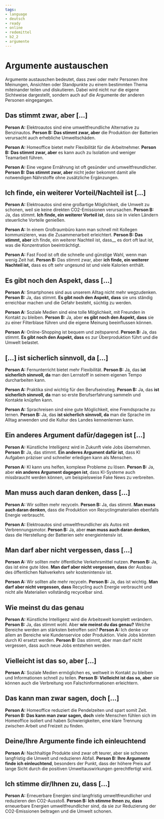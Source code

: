 ```yaml
---
tags:
- language
- deutsch
- ready
- online
- redemittel
- b2_2
- argumente
---
```


# Argumente austauschen

Argumente austauschen bedeutet, dass zwei oder mehr Personen ihre Meinungen, Ansichten oder Standpunkte zu einem bestimmten Thema miteinander teilen und diskutieren. Dabei wird nicht nur die eigene Sichtweise dargestellt, sondern auch auf die Argumente der anderen Personen eingegangen.

## Das stimmt zwar, aber [...]

__Person A:__ Elektroautos sind eine umweltfreundliche Alternative zu Benzinautos.
__Person B:__ __Das stimmt zwar, aber__ die Produktion der Batterien verursacht auch erhebliche Umweltschäden.

__Person A:__ Homeoffice bietet mehr Flexibilität für die Arbeitnehmer.
__Person B:__ __Das stimmt zwar, aber__ es kann auch zu Isolation und weniger Teamarbeit führen.

__Person A:__ Eine vegane Ernährung ist oft gesünder und umweltfreundlicher.
__Person B:__ __Das stimmt zwar, aber__ nicht jeder bekommt damit alle notwendigen Nährstoffe ohne zusätzliche Ergänzungen.

## Ich finde, ein weiterer Vorteil/Nachteil ist [...]

__Person A:__ Elektroautos sind eine großartige Möglichkeit, die Umwelt zu schonen, weil sie keine direkten CO2-Emissionen verursachen.
__Person B:__ Ja, das stimmt. __Ich finde, ein weiterer Vorteil ist__, dass sie in vielen Ländern steuerliche Vorteile genießen.

__Person A:__ In einem Großraumbüro kann man schnell mit Kollegen kommunizieren, was die Zusammenarbeit erleichtert.
__Person B:__ __Das stimmt, aber__ ich finde, ein weiterer Nachteil ist, dass__ es dort oft laut ist, was die Konzentration beeinträchtigt.

__Person A:__ Fast Food ist oft die schnelle und günstige Wahl, wenn man wenig Zeit hat.
__Person B:__ Das stimmt zwar, aber __ich finde, ein weiterer Nachteil ist,__ dass es oft sehr ungesund ist und viele Kalorien enthält.

## Es gibt noch den Aspekt, dass [...]

__Person A:__ Smartphones sind aus unserem Alltag nicht mehr wegzudenken.
__Person B:__ Ja, das stimmt. __Es gibt noch den Aspekt, dass__ sie uns ständig erreichbar machen und die Gefahr besteht, süchtig zu werden.

__Person A:__ Soziale Medien sind eine tolle Möglichkeit, mit Freunden in Kontakt zu bleiben.
__Person B:__ Ja, aber __es gibt noch den Aspekt, dass__ sie zu einer Filterblase führen und die eigene Meinung beeinflussen können.

__Person A:__ Online-Shopping ist bequem und zeitsparend.
__Person B:__ Ja, das stimmt. __Es gibt noch den Aspekt, dass__ es zur Überproduktion führt und die Umwelt belastet.

## [...] ist sicherlich sinnvoll, da [...]

__Person A:__ Fernunterricht bietet mehr Flexibilität.
__Person B:__ Ja, das __ist sicherlich sinnvoll, da__ man den Lernstoff in seinem eigenen Tempo durcharbeiten kann.

__Person A:__ Praktika sind wichtig für den Berufseinstieg.
__Person B:__ Ja, das __ist sicherlich sinnvoll, da__ man so erste Berufserfahrung sammeln und Kontakte knüpfen kann.

__Person A:__ Sprachreisen sind eine gute Möglichkeit, eine Fremdsprache zu lernen.
__Person B:__ Ja, das __ist sicherlich sinnvoll, da__ man die Sprache im Alltag anwenden und die Kultur des Landes kennenlernen kann.

## Ein anderes Argument dafür/dagegen ist [...]

__Person A:__ Künstliche Intelligenz wird in Zukunft viele Jobs übernehmen.
__Person B:__ Ja, das stimmt. __Ein anderes Argument dafür ist__, dass KI Aufgaben präziser und schneller erledigen kann als Menschen.

__Person A:__ KI kann uns helfen, komplexe Probleme zu lösen.
__Person B:__ Ja, aber __ein anderes Argument dagegen ist__, dass KI-Systeme auch missbraucht werden können, um beispielsweise Fake News zu verbreiten.

## Man muss auch daran denken, dass [...]

__Person A:__ Wir sollten mehr recyceln.
__Person B:__ Ja, das stimmt. __Man muss auch daran denken__, dass die Produktion von Recyclingmaterialien ebenfalls Energie verbraucht.

__Person A:__ Elektroautos sind umweltfreundlicher als Autos mit Verbrennungsmotor.
__Person B:__ Ja, aber __man muss auch daran denken__, dass die Herstellung der Batterien sehr energieintensiv ist.

## Man darf aber nicht vergessen, dass [...]

__Person A:__ Wir sollten mehr öffentliche Verkehrsmittel nutzen.
__Person B:__ Ja, das ist eine gute Idee. __Man darf aber nicht vergessen, dass__ der Ausbau des öffentlichen Nahverkehrs sehr kostenintensiv ist.

__Person A:__ Wir sollten alle mehr recyceln.
__Person B:__ Ja, das ist wichtig. __Man darf aber nicht vergessen, dass__ Recycling auch Energie verbraucht und nicht alle Materialien vollständig recycelbar sind.

## Wie meinst du das genau

__Person A:__ Künstliche Intelligenz wird die Arbeitswelt komplett verändern.
__Person B:__ Ja, das stimmt wohl. Aber __wie meinst du das genau?__ Welche Bereiche werden am stärksten betroffen sein?
__Person A:__ Ich denke vor allem an Bereiche wie Kundenservice oder Produktion. Viele Jobs könnten durch KI ersetzt werden.
__Person B:__ Das stimmt, aber man darf nicht vergessen, dass auch neue Jobs entstehen werden.

## Vielleicht ist das so, aber [...]

__Person A:__ Soziale Medien ermöglichen es, weltweit in Kontakt zu bleiben und Informationen schnell zu teilen.
__Person B:__ __Vielleicht ist das so, aber__ sie können auch die Verbreitung von Falschinformationen erleichtern.

## Das kann man zwar sagen, doch [...]

__Person A:__ Homeoffice reduziert die Pendelzeiten und spart somit Zeit.
__Person B:__ __Das kann man zwar sagen, doch__ viele Menschen fühlen sich im Homeoffice isoliert und haben Schwierigkeiten, eine klare Trennung zwischen Arbeit und Freizeit zu finden.

## Deine/Ihre Argumente finde ich einleuchtend

__Person A:__ Nachhaltige Produkte sind zwar oft teurer, aber sie schonen langfristig die Umwelt und reduzieren Abfall.
__Person B:__ __Ihre Argumente finde ich einleuchtend__, besonders der Punkt, dass der höhere Preis auf lange Sicht durch die positiven Umweltauswirkungen gerechtfertigt wird.

## Ich stimme dir/Ihnen zu, dass [...]

__Person A:__ Erneuerbare Energien sind langfristig umweltfreundlicher und reduzieren den CO2-Ausstoß.
__Person B:__ __Ich stimme Ihnen zu, dass__ erneuerbare Energien umweltfreundlicher sind, da sie zur Reduzierung der CO2-Emissionen beitragen und die Umwelt schonen.
